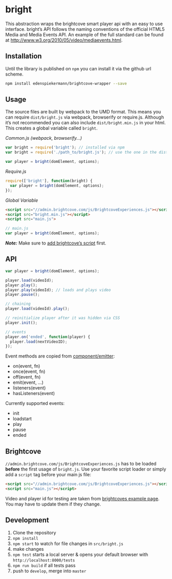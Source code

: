 # bright

This abstraction wraps the brightcove smart player api with an easy to use interface. bright’s API follows the naming conventions of the official HTML5 Media and Media Events API. An example of the full standard can be found at http://www.w3.org/2010/05/video/mediaevents.html.


## Installation

Until the library is published on `npm` you can install it via the github url scheme.

```bash
npm install edenspiekermann/brightcove-wrapper --save
```


## Usage

The source files are built by webpack to the UMD format. This means you can require `dist/bright.js` via webpack, browserify or require.js. Although it’s not recommended you can also include `dist/bright.min.js` in your html. This creates a global variable called `bright`.

_Common.js (webpack, browserify…)_
```js
var bright = require('bright'); // installed via npm
var bright = require('./path_to/bright.js'); // use the one in the dist folder

var player = bright(domElement, options);
```

_Require.js_
```js
require(['bright'], function(bright) {
  var player = bright(domElement, options);
});
```

_Global Variable_
```html
<script src="//admin.brightcove.com/js/BrightcoveExperiences.js"></script>
<script src="bright.min.js"></script>
<script src="main.js">
```
```js
// main.js
var player = bright(domElement, options);
```

___Note:___ Make sure to [add brightcove’s script](#brightcove) first.


## API

```js
var player = bright(domElement, options);

player.load(videoId);
player.play();
player.play(videoId); // loads and plays video
player.pause();

// chaining
player.load(videoId).play();

// reinitialize player after it was hidden via CSS
player.init();

// events
player.on('ended', function(player) {
  player.load(nextVideoID);
});
```

Event methods are copied from [component/emitter](https://github.com/component/emitter):
- on(event, fn)
- once(event, fn)
- off(event, fn)
- emit(event, …)
- listeners(event)
- hasListeners(event)

Currently supported events:
- init
- loadstart
- play
- pause
- ended


## Brightcove

`//admin.brightcove.com/js/BrightcoveExperiences.js` has to be loaded __before__ the first usage of `bright.js`. Use your favorite script loader or simply add a `script` tag before your main js file:

```html
<script src="//admin.brightcove.com/js/BrightcoveExperiences.js"></script>
<script src="main.js"></script>
```

Video and player id for testing are taken from [brightcoves example page](http://files.brightcove.com/content.html). You may have to update them if they change.


## Development

1. Clone the repository
2. `npm install`
3. `npm start` to watch for file changes in `src/bright.js`
4. make changes
5. `npm test` starts a local server & opens your default browser with `http://localhost:8000/tests`
6. `npm run build` if all tests pass
7. push to `develop`, merge into `master`
